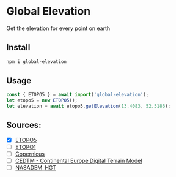 # Global Elevation

Get the elevation for every point on earth

## Install

```bash
npm i global-elevation 
```

## Usage

```javascript
const { ETOPO5 } = await import('global-elevation');
let etopo5 = new ETOPO5();
let elevation = await etopo5.getElevation(13.4083, 52.5186);
```

## Sources:

- [x] [ETOPO5](https://registry.opendata.aws/copernicus-dem/)
- [ ] [ETOPO1](https://www.ngdc.noaa.gov/mgg/global/)
- [ ] [Copernicus](https://registry.opendata.aws/copernicus-dem/)
- [ ] [CEDTM - Continental Europe Digital Terrain Model](https://zenodo.org/record/4724549)
- [ ] [NASADEM_HGT](https://e4ftl01.cr.usgs.gov/MEASURES/NASADEM_HGT.001/2000.02.11/)

